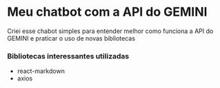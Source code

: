 # Meu chatbot com a API do GEMINI

Criei esse chabot simples para entender melhor como funciona a API do GEMINI e praticar o uso de novas bibliotecas

### Bibliotecas interessantes utilizadas

- react-markdown
- axios
